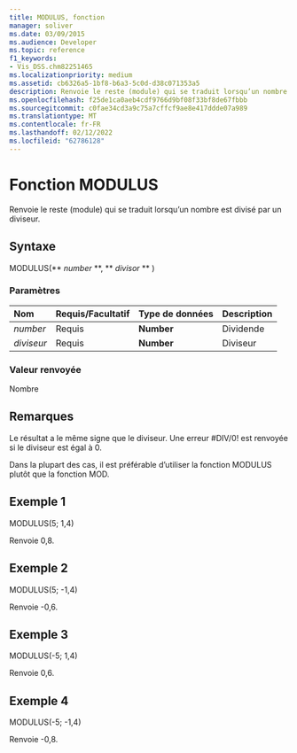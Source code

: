 ```yaml
---
title: MODULUS, fonction
manager: soliver
ms.date: 03/09/2015
ms.audience: Developer
ms.topic: reference
f1_keywords:
- Vis_DSS.chm82251465
ms.localizationpriority: medium
ms.assetid: cb6326a5-1bf8-b6a3-5c0d-d38c071353a5
description: Renvoie le reste (module) qui se traduit lorsqu’un nombre est divisé par un diviseur.
ms.openlocfilehash: f25de1ca0aeb4cdf9766d9bf08f33bf8de67fbbb
ms.sourcegitcommit: c0fae34cd3a9c75a7cffcf9ae8e417ddde07a989
ms.translationtype: MT
ms.contentlocale: fr-FR
ms.lasthandoff: 02/12/2022
ms.locfileid: "62786128"
---
```

# <a name="modulus-function"></a>Fonction MODULUS

Renvoie le reste (module) qui se traduit lorsqu’un nombre est divisé par un diviseur.
  
## <a name="syntax"></a>Syntaxe

MODULUS(** *number* **, ** *divisor* ** ) 
  
### <a name="parameters"></a>Paramètres

|**Nom**|**Requis/Facultatif**|**Type de données**|**Description**|
|:-----|:-----|:-----|:-----|
| _number_ <br/> |Requis  <br/> |**Number** <br/> |Dividende |
| _diviseur_ <br/> |Requis  <br/> |**Number** <br/> |Diviseur |
   
### <a name="return-value"></a>Valeur renvoyée

Nombre
  
## <a name="remarks"></a>Remarques

Le résultat a le même signe que le diviseur. Une erreur #DIV/0! est renvoyée si le diviseur est égal à 0. 
  
Dans la plupart des cas, il est préférable d’utiliser la fonction MODULUS plutôt que la fonction MOD. 
  
## <a name="example-1"></a>Exemple 1

MODULUS(5; 1,4)
  
Renvoie 0,8.
  
## <a name="example-2"></a>Exemple 2

MODULUS(5; -1,4)
  
Renvoie -0,6.
  
## <a name="example-3"></a>Exemple 3

MODULUS(-5; 1,4)
  
Renvoie 0,6.
  
## <a name="example-4"></a>Exemple 4

MODULUS(-5; -1,4)
  
Renvoie -0,8.
  

